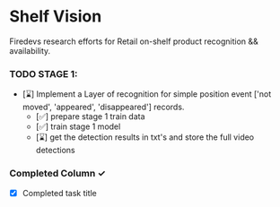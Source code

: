 # Shelf Vision

Firedevs research efforts for Retail on-shelf product recognition && availability.

### TODO STAGE 1:

- [⌛️] Implement a Layer of recognition for simple position event ['not moved', 'appeared', 'disappeared'] records.
  - [✅️] prepare stage 1 train data
  - [✅] train stage 1 model
  - [⌛️] get the detection results in txt's and store the full video detections

### Completed Column ✓

- [x] Completed task title
